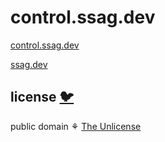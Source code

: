# control.ssag.dev

[control.ssag.dev](https://control.ssag.dev)

[ssag.dev](https://www.ssag.dev)

## license [🐦](https://wikipedia.org/wiki/Free_and_open-source_software)

public domain ⚘ [The Unlicense](license)
